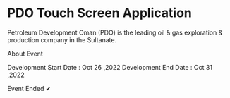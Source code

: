 # PDO Touch Screen Application 
Petroleum Development Oman (PDO) is the leading oil & gas exploration & production company in the Sultanate.

About Event

Development Start Date : Oct 26 ,2022
Development End Date : Oct 31 ,2022

Event Ended ✔
